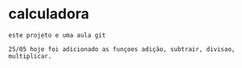 # calculadora

    este projeto e uma aula git

    25/05 hoje foi adicionado as funçoes adição, subtrair, divisao, multiplicar.

